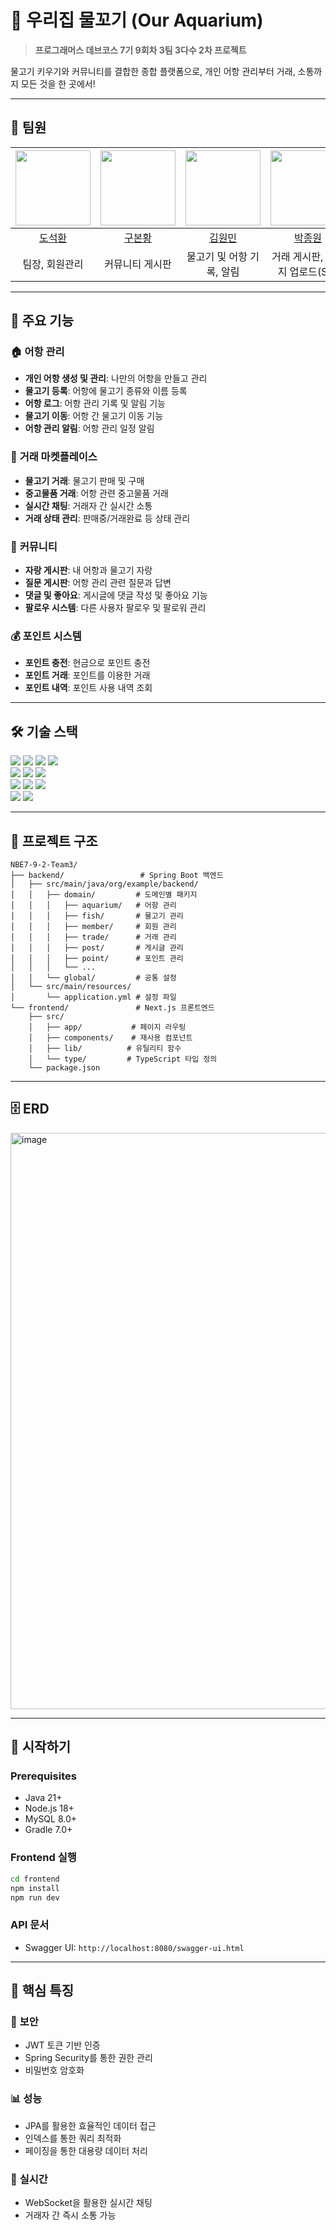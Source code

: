 # 🐠 우리집 물꼬기 (Our Aquarium)

> **프로그래머스 데브코스 7기 9회차 3팀 3다수 2차 프로젝트**

물고기 키우기와 커뮤니티를 결합한 종합 플랫폼으로, 개인 어항 관리부터 거래, 소통까지 모든 것을 한 곳에서!

---

## 🤝 팀원
| <img src="https://github.com/do04080.png" width="120px;" alt=""/> | <img src="https://github.com/BE9koo.png" width="120px;" alt=""/> | <img src="https://github.com/kimwonmin.png" width="120px;" alt=""/> | <img src="https://github.com/premierbell.png" width="120px;" alt=""/> | <img src="https://github.com/qivvoon.png" width="120px;" alt=""/> | <img src="https://github.com/xoxoisme.png" width="120px;" alt=""/> |
| :----------------------------------------------------: | :----------------------------------------------------: | :----------------------------------------------------: | :----------------------------------------------------: | :----------------------------------------------------: | :----------------------------------------------------: |
|   [도석환](https://github.com/do04080)   |   [구본황](https://github.com/BE9koo)   |   [김원민](https://github.com/kimwonmin)   |   [박종원](https://github.com/premierbell)   |   [강지원](https://github.com/qivvoon)   |   [권태현](https://github.com/xoxoisme)   |
|   팀장, 회원관리   |   커뮤니티 게시판   |   물고기 및 어항 기록, 알림   |   거래 게시판, 이미지 업로드(S3)   |   물고기 및 어항 관리   |   채팅 및 결제   |

---

## 🌟 주요 기능

### 🏠 **어항 관리**
- **개인 어항 생성 및 관리**: 나만의 어항을 만들고 관리
- **물고기 등록**: 어항에 물고기 종류와 이름 등록
- **어항 로그**: 어항 관리 기록 및 알림 기능
- **물고기 이동**: 어항 간 물고기 이동 기능
- **어항 관리 알림**: 어항 관리 일정 알림

### 🛒 **거래 마켓플레이스**
- **물고기 거래**: 물고기 판매 및 구매
- **중고물품 거래**: 어항 관련 중고물품 거래
- **실시간 채팅**: 거래자 간 실시간 소통
- **거래 상태 관리**: 판매중/거래완료 등 상태 관리

### 👥 **커뮤니티**
- **자랑 게시판**: 내 어항과 물고기 자랑
- **질문 게시판**: 어항 관리 관련 질문과 답변
- **댓글 및 좋아요**: 게시글에 댓글 작성 및 좋아요 기능
- **팔로우 시스템**: 다른 사용자 팔로우 및 팔로워 관리

### 💰 **포인트 시스템**
- **포인트 충전**: 현금으로 포인트 충전
- **포인트 거래**: 포인트를 이용한 거래
- **포인트 내역**: 포인트 사용 내역 조회

---

## 🛠️ 기술 스택

<img src="https://img.shields.io/badge/Java-ED8B00?style=for-the-badge&logo=openjdk&logoColor=white"/> <img src="https://img.shields.io/badge/Spring Boot-6DB33F?style=for-the-badge&logo=spring-boot&logoColor=white"/>
<img src="https://img.shields.io/badge/Spring Security-6DB33F?style=for-the-badge&logo=spring&logoColor=white"/> <img src="https://img.shields.io/badge/Spring Data JPA-6DB33F?style=for-the-badge&logo=spring&logoColor=white"/>
<br/>
<img src="https://img.shields.io/badge/Next.js-000000?style=for-the-badge&logo=nextdotjs&logoColor=white"/> <img src="https://img.shields.io/badge/TypeScript-3178C6?style=for-the-badge&logo=typescript&logoColor=white"/> <img src="https://img.shields.io/badge/Tailwind CSS-06B6D4?style=for-the-badge&logo=tailwindcss&logoColor=white"/>
<br/>
<img src="https://img.shields.io/badge/MySQL-4479A1?style=for-the-badge&logo=mysql&logoColor=white"/> <img src="https://img.shields.io/badge/Gradle-02303A?style=for-the-badge&logo=gradle&logoColor=white"/> <img src="https://img.shields.io/badge/AWS S3-569A31?style=for-the-badge&logo=amazon-aws&logoColor=white"/>
<br/>
<img src="https://img.shields.io/badge/JWT-000000?style=for-the-badge&logo=jsonwebtokens&logoColor=white"/> <img src="https://img.shields.io/badge/WebSocket-010101?style=for-the-badge&logo=socketdotio&logoColor=white"/>

---

## 📁 프로젝트 구조

```
NBE7-9-2-Team3/
├── backend/                 # Spring Boot 백엔드
│   ├── src/main/java/org/example/backend/
│   │   ├── domain/         # 도메인별 패키지
│   │   │   ├── aquarium/   # 어항 관리
│   │   │   ├── fish/       # 물고기 관리
│   │   │   ├── member/     # 회원 관리
│   │   │   ├── trade/      # 거래 관리
│   │   │   ├── post/       # 게시글 관리
│   │   │   ├── point/      # 포인트 관리
│   │   │   └── ...
│   │   └── global/         # 공통 설정
│   └── src/main/resources/
│       └── application.yml # 설정 파일
└── frontend/               # Next.js 프론트엔드
    ├── src/
    │   ├── app/           # 페이지 라우팅
    │   ├── components/    # 재사용 컴포넌트
    │   ├── lib/          # 유틸리티 함수
    │   └── type/         # TypeScript 타입 정의
    └── package.json
```
---

## 🗄️ ERD

<img width="2070" height="922" alt="image" src="https://github.com/user-attachments/assets/e90cd0e6-df19-45fb-a99c-c78bc914f720" />

---

## 🚀 시작하기

### Prerequisites
- Java 21+
- Node.js 18+
- MySQL 8.0+
- Gradle 7.0+

### Frontend 실행
```bash
cd frontend
npm install
npm run dev
```

### API 문서
- Swagger UI: `http://localhost:8080/swagger-ui.html`

---

## 🎯 핵심 특징

### 🔐 **보안**
- JWT 토큰 기반 인증
- Spring Security를 통한 권한 관리
- 비밀번호 암호화

### 📊 **성능**
- JPA를 활용한 효율적인 데이터 접근
- 인덱스를 통한 쿼리 최적화
- 페이징을 통한 대용량 데이터 처리

### 🔄 **실시간**
- WebSocket을 활용한 실시간 채팅
- 거래자 간 즉시 소통 가능
